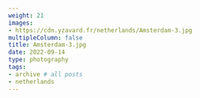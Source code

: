 ```yaml
---
weight: 21
images:
- https://cdn.yzavard.fr/netherlands/Amsterdam-3.jpg
multipleColumn: false
title: Amsterdam-3.jpg
date: 2022-09-14
type: photography
tags:
- archive # all posts
- netherlands
---
```

